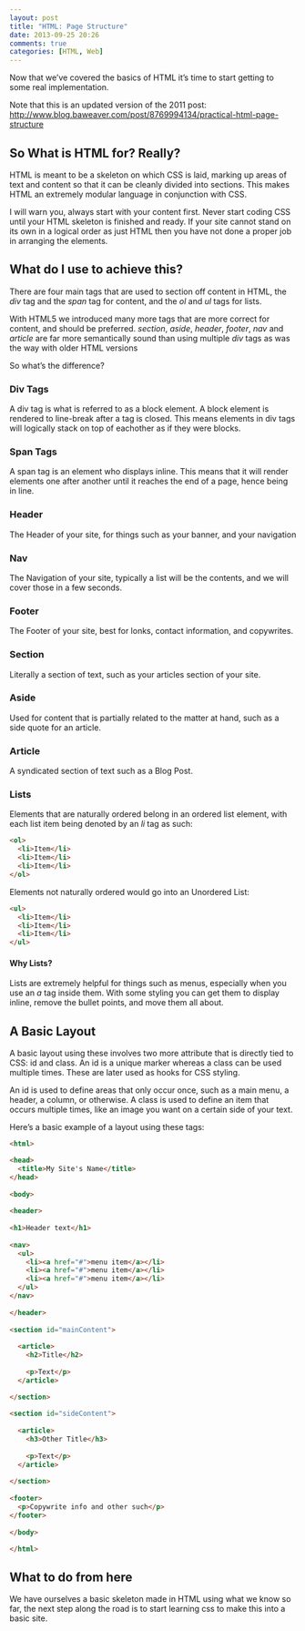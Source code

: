 ```yaml
---
layout: post
title: "HTML: Page Structure"
date: 2013-09-25 20:26
comments: true
categories: [HTML, Web]
---
```


Now that we’ve covered the basics of HTML it’s time to start getting to
some real implementation.

<!-- more -->

Note that this is an updated version of the 2011 post:
http://www.blog.baweaver.com/post/8769994134/practical-html-page-structure

## So What is HTML for? Really?

HTML is meant to be a skeleton on which CSS is laid, marking up areas of
text and content so that it can be cleanly divided into sections. This
makes HTML an extremely modular language in conjunction with CSS.

I will warn you, always start with your content first. Never start
coding CSS until your HTML skeleton is finished and ready. If your site
cannot stand on its own in a logical order as just HTML then you have
not done a proper job in arranging the elements.

## What do I use to achieve this?

There are four main tags that are used to section off content in HTML,
the *div* tag and the *span* tag for content, and the *ol* and *ul* tags
for lists. 

With HTML5 we introduced many more tags that are more correct for
content, and should be preferred. *section*, *aside*, *header*,
*footer*, *nav* and *article* are far more semantically sound than using
multiple *div* tags as was the way with older HTML versions

So what’s the difference?

### Div Tags

A div tag is what is referred to as a block element. A block element is
rendered to line-break after a tag is closed. This means elements in div
tags will logically stack on top of eachother as if they were blocks.

### Span Tags

A span tag is an element who displays inline. This means that it will
render elements one after another until it reaches the end of a page,
hence being in line.

### Header

The Header of your site, for things such as your banner, and your
navigation

### Nav

The Navigation of your site, typically a list will be the contents, and
we will cover those in a few seconds.

### Footer

The Footer of your site, best for lonks, contact information,
and copywrites.

### Section

Literally a section of text, such as your articles section of your
site.

### Aside

Used for content that is partially related to the matter at hand, such
as a side quote for an article.

### Article

A syndicated section of text such as a Blog Post.

### Lists

Elements that are naturally ordered belong in an ordered list element,
with each list item being denoted by an *li* tag as such:

``` html Ordered List
<ol>
  <li>Item</li>
  <li>Item</li>
  <li>Item</li>
</ol>
```

Elements not naturally ordered would go into an Unordered List:

``` html Unordered List
<ul>
  <li>Item</li>
  <li>Item</li>
  <li>Item</li>
</ul>
```

#### Why Lists?

Lists are extremely helpful for things such as menus, especially when
you use an *a* tag inside them. With some styling you can get them to
display inline, remove the bullet points, and move them all about.

## A Basic Layout

A basic layout using these involves two more attribute that is directly
tied to CSS: id and class. An id is a unique marker whereas a class can
be used multiple times. These are later used as hooks for CSS styling.

An id is used to define areas that only occur once, such as a main menu,
a header, a column, or otherwise. A class is used to define an item that
occurs multiple times, like an image you want on a certain side of your
text.

Here’s a basic example of a layout using these tags:

``` html A Basic Page
<html>

<head>
  <title>My Site's Name</title>
</head>
 
<body>
 
<header>
 
<h1>Header text</h1>
 
<nav>
  <ul>
    <li><a href="#">menu item</a></li>
    <li><a href="#">menu item</a></li>
    <li><a href="#">menu item</a></li>
  </ul>
</nav>
 
</header>
 
<section id="mainContent">
  
  <article>
    <h2>Title</h2>
 
    <p>Text</p>
  </article>

</section>
 
<section id="sideContent">
 
  <article>
    <h3>Other Title</h3>
   
    <p>Text</p>
  </article>
 
</section>
 
<footer>
  <p>Copywrite info and other such</p> 
</footer>
 
</body>

</html>
```

## What to do from here

We have ourselves a basic skeleton made in HTML using what we know so
far, the next step along the road is to start learning css to make this
into a basic site.
